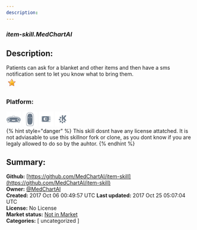 ```yaml
---
description: 
---
```


### _item-skill.MedChartAI_  
## Description:  
Patients can ask for a blanket and other items and then have a sms notification sent to let you know what to bring them.  
![](../.gitbook/assets/star.png)  
### Platform:  
 ![Mark I](../.gitbook/assets/mark-1-icon.png)  ![Mark II](../.gitbook/assets/mark-2-icon.png)  ![Picroft](../.gitbook/assets/picroft-icon.png)  ![plasmoid](../.gitbook/assets/kde.png)   
{% hint style="danger" %}
This skill dosnt have any license attatched. It is not adviasable to use this skillnor fork or clone, as you dont know if you are legaly allowed to do so by the auhtor.
{% endhint %}
  
## Summary:  
**Github:** [https://github.com/MedChartAI/item-skill](https://github.com/MedChartAI/item-skill)  
**Owner:** [@MedChartAI](https://github.com/MedChartAI)  
**Created:** 2017 Oct 06 00:49:57 UTC  **Last updated:** 2017 Oct 25 05:07:04 UTC  
**License:** No License  
**Market status:** [Not in Market](https://market.mycroft.ai/skill/)  
**Categories:** [ uncategorized ]   
